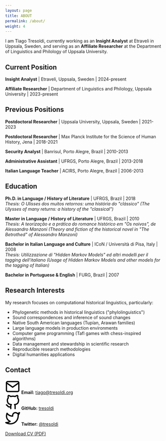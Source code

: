 ```yaml
---
layout: page
title: ABOUT
permalink: /about/
weight: 4
---
```


I am Tiago Tresoldi, currently working as an **Insight Analyst** at Etraveli in Uppsala, Sweden, and serving as an **Affiliate Researcher** at the Department of Linguistics and Philology of Uppsala University.

## Current Position

**Insight Analyst** | Etraveli, Uppsala, Sweden | 2024-present

**Affiliate Researcher** | Department of Linguistics and Philology, Uppsala University | 2023-present

## Previous Positions

**Postdoctoral Researcher** | Uppsala University, Uppsala, Sweden | 2021-2023

**Postdoctoral Researcher** | Max Planck Institute for the Science of Human History, Jena | 2018-2021

**Security Analyst** | Banrisul, Porto Alegre, Brazil | 2010-2013

**Administrative Assistant** | UFRGS, Porto Alegre, Brazil | 2013-2018

**Italian Language Teacher** | ACIRS, Porto Alegre, Brazil | 2006-2013

## Education

**Ph.D. in Language / History of Literature** | UFRGS, Brazil | 2018  
*Thesis: O Ulisses dos muitos retornos: uma história do "clássico" (The Ulysses of many returns: a history of the "classical")*

**Master in Language / History of Literature** | UFRGS, Brazil | 2010  
*Thesis: A teorização e a prática do romance histórico em "Os noivos", de Alessandro Manzoni (Theory and fiction of the historical novel in "The Betrothed" of Alessandro Manzoni)*

**Bachelor in Italian Language and Culture** | ICoN / Università di Pisa, Italy | 2008  
*Thesis: Utilizzazione di "Hidden Markov Models" ed altri modelli per il tagging dell'italiano (Usage of Hidden Markov Models and other models for the tagging of Italian)*

**Bachelor in Portuguese & English** | FURG, Brazil | 2007

## Research Interests

My research focuses on computational historical linguistics, particularly:

- Phylogenetic methods in historical linguistics ("phylolinguistics")
- Sound correspondences and inference of sound changes
- Native South American languages (Tupían, Arawan families)
- Large language models in production environments
- Computer game programming (Tafl games with chess-inspired algorithms)
- Data management and stewardship in scientific research
- Reproducible research methodologies
- Digital humanities applications

## Contact

<img src="mail.svg" class="contact-icon" /> **Email:** tiago@tresoldi.org  
<img src="github.svg" class="contact-icon" /> **GitHub:** [tresoldi](https://github.com/tresoldi)  
<img src="twitter.svg" class="contact-icon" /> **Twitter:** [@tresoldi](https://twitter.com/tresoldi)

[Download CV (PDF)](/assets/cv.pdf)
